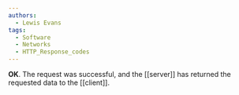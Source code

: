 ```yaml
---
authors: 
  - Lewis Evans
tags:
  - Software
  - Networks
  - HTTP_Response_codes
---
```

**OK**. The request was successful, and the [[server]] has returned the requested data to the [[client]].